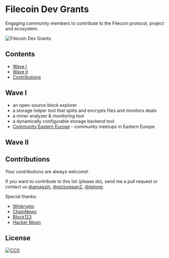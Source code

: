 # Filecoin Dev Grants

Engaging community members to contribute to the Filecoin protocol, project and ecosystem.

![Filecoin Dev Grants](https://github.com/filecoin-project/devgrants/raw/master/img/Filecoin_Grants_illustrations.png)

## Contents

- [Wave I](#wave-i)
- [Wave II](#wave-ii)
- [Contributions](#contributions)

## Wave I

- an open-source block explorer
- a storage helper tool that splits and encrypts files and monitors deals
- a miner analyzer & monitoring tool
- a dynamically configurable storage backend tool
- [Community Eastern Europe](https://github.com/filecoin-project/devgrants/pull/31) - community meetups in Eastern Europe

## Wave II

## Contributions

Your contributions are always welcome!

If you want to contribute to this list (please do), send me a pull request or contact us [@amagzin](https://twitter.com/amagzin), [@picturepan2](https://twitter.com/picturepan2), [@jielong](https://twitter.com/jie1ong).

Special thanks:
* [Winkrypto](http://winkrypto.com)
* [ChainNews](http://chainnews.com)
* [Block123](http://block123.com)
* [Hacker Moon](https://www.hackermoon.io/)

## License

[![CC0](https://mirrors.creativecommons.org/presskit/buttons/88x31/svg/cc-zero.svg)](https://creativecommons.org/publicdomain/zero/1.0/)
